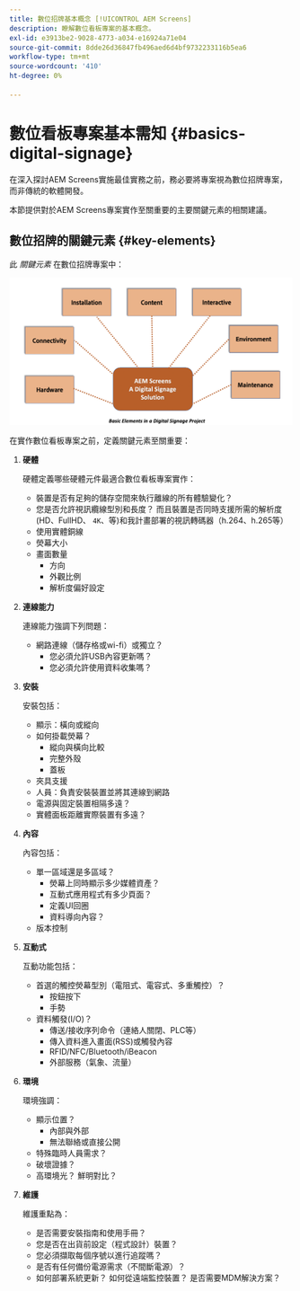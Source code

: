 ```yaml
---
title: 數位招牌基本概念 [!UICONTROL AEM Screens]
description: 瞭解數位看板專案的基本概念。
exl-id: e3913be2-9028-4773-a034-e16924a71e04
source-git-commit: 8dde26d36847fb496aed6d4bf9732233116b5ea6
workflow-type: tm+mt
source-wordcount: '410'
ht-degree: 0%

---
```


# 數位看板專案基本需知 {#basics-digital-signage}

在深入探討AEM Screens實施最佳實務之前，務必要將專案視為數位招牌專案，而非傳統的軟體開發。

本節提供對於AEM Screens專案實作至關重要的主要關鍵元素的相關建議。

## 數位招牌的關鍵元素 {#key-elements}

此 *關鍵元素* 在數位招牌專案中：

![](/help/assets/Elements-Revised.png)

在實作數位看板專案之前，定義關鍵元素至關重要：

1. **硬體**

   硬體定義哪些硬體元件最適合數位看板專案實作：
   * 裝置是否有足夠的儲存空間來執行離線的所有體驗變化？
   * 您是否允許視訊纜線型別和長度？ 而且裝置是否同時支援所需的解析度(HD、FullHD、 `4K`、等)和我計畫部署的視訊轉碼器（h.264、h.265等）
   * 使用實體銅線
   * 熒幕大小
   * 畫面數量
      * 方向
      * 外觀比例
      * 解析度偏好設定

1. **連線能力**

   連線能力強調下列問題：
   * 網路連線（儲存格或wi-fi）或獨立？
      * 您必須允許USB內容更新嗎？
      * 您必須允許使用資料收集嗎？

1. **安裝**

   安裝包括：
   * 顯示：橫向或縱向
   * 如何掛載熒幕？
      * 縱向與橫向比較
      * 完整外殼
      * 蓋板
   * 夾具支援
   * 人員：負責安裝裝置並將其連線到網路
   * 電源與固定裝置相隔多遠？
   * 實體面板距離實際裝置有多遠？

1. **內容**

   內容包括：
   * 單一區域還是多區域？
      * 熒幕上同時顯示多少媒體資產？
      * 互動式應用程式有多少頁面？
      * 定義UI回圈
      * 資料導向內容？
   * 版本控制

1. **互動式**

   互動功能包括：
   * 首選的觸控熒幕型別（電阻式、電容式、多重觸控）？
      * 按鈕按下
      * 手勢
   * 資料觸發(I/O)？
      * 傳送/接收序列命令（連絡人關閉、PLC等）
      * 傳入資料進入畫面(RSS)或觸發內容
      * RFID/NFC/Bluetooth/iBeacon
      * 外部服務（氣象、流量）

1. **環境**

   環境強調：
   * 顯示位置？
      * 內部與外部
      * 無法聯絡或直接公開
   * 特殊臨時人員需求？
   * 破壞證據？
   * 高環境光？ 鮮明對比？

1. **維護**

   維護重點為：

   * 是否需要安裝指南和使用手冊？
   * 您是否在出貨前設定（程式設計）裝置？
   * 您必須擷取每個序號以進行追蹤嗎？
   * 是否有任何備份電源需求（不間斷電源）？
   * 如何部署系統更新？ 如何從遠端監控裝置？ 是否需要MDM解決方案？
